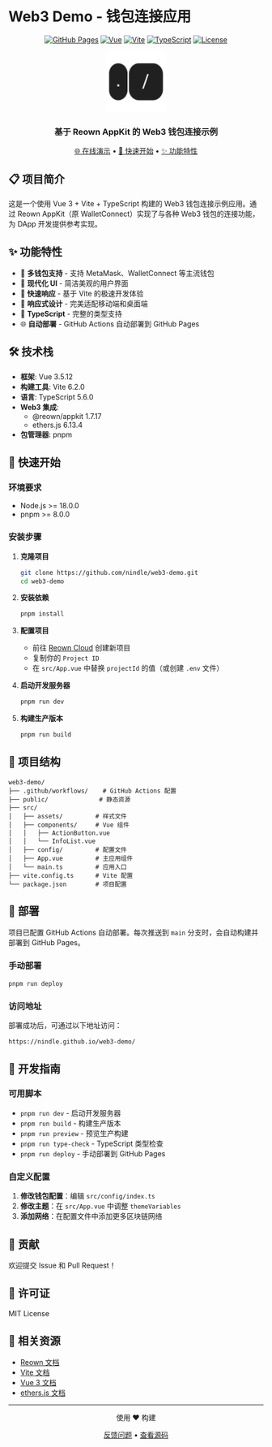 # Web3 Demo - 钱包连接应用

<div align="center">

  [![GitHub Pages](https://img.shields.io/badge/Demo-GitHub%20Pages-blue)](https://nindle.github.io/web3-demo)
  [![Vue](https://img.shields.io/badge/Vue-3.5.12-4FC08D)](https://vuejs.org/)
  [![Vite](https://img.shields.io/badge/Vite-6.2.0-646CFF)](https://vitejs.dev/)
  [![TypeScript](https://img.shields.io/badge/TypeScript-5.6.0-3178C6)](https://www.typescriptlang.org/)
  [![License](https://img.shields.io/badge/License-MIT-green.svg)](LICENSE)

  <img src="public/reown.svg" alt="Web3 Demo" width="120" height="120" />
  <h3>基于 Reown AppKit 的 Web3 钱包连接示例</h3>
  <p>
    <a href="https://nindle.github.io/web3-demo">🌐 在线演示</a> •
    <a href="#快速开始">🚀 快速开始</a> •
    <a href="#功能特性">✨ 功能特性</a>
  </p>
</div>

## 📋 项目简介

这是一个使用 Vue 3 + Vite + TypeScript 构建的 Web3 钱包连接示例应用。通过 Reown AppKit（原 WalletConnect）实现了与各种 Web3 钱包的连接功能，为 DApp 开发提供参考实现。

## ✨ 功能特性

- 🔗 **多钱包支持** - 支持 MetaMask、WalletConnect 等主流钱包
- 🎨 **现代化 UI** - 简洁美观的用户界面
- 🚀 **快速响应** - 基于 Vite 的极速开发体验
- 📱 **响应式设计** - 完美适配移动端和桌面端
- 🔧 **TypeScript** - 完整的类型支持
- 🌐 **自动部署** - GitHub Actions 自动部署到 GitHub Pages

## 🛠️ 技术栈

- **框架**: Vue 3.5.12
- **构建工具**: Vite 6.2.0
- **语言**: TypeScript 5.6.0
- **Web3 集成**:
  - @reown/appkit 1.7.17
  - ethers.js 6.13.4
- **包管理器**: pnpm

## 🚀 快速开始

### 环境要求

- Node.js >= 18.0.0
- pnpm >= 8.0.0

### 安装步骤

1. **克隆项目**
   ```bash
   git clone https://github.com/nindle/web3-demo.git
   cd web3-demo
   ```

2. **安装依赖**
   ```bash
   pnpm install
   ```

3. **配置项目**
   - 前往 [Reown Cloud](https://cloud.reown.com) 创建新项目
   - 复制你的 `Project ID`
   - 在 `src/App.vue` 中替换 `projectId` 的值（或创建 `.env` 文件）

4. **启动开发服务器**
   ```bash
   pnpm run dev
   ```

5. **构建生产版本**
   ```bash
   pnpm run build
   ```

## 📁 项目结构

```
web3-demo/
├── .github/workflows/    # GitHub Actions 配置
├── public/              # 静态资源
├── src/
│   ├── assets/         # 样式文件
│   ├── components/     # Vue 组件
│   │   ├── ActionButton.vue
│   │   └── InfoList.vue
│   ├── config/         # 配置文件
│   ├── App.vue         # 主应用组件
│   └── main.ts         # 应用入口
├── vite.config.ts      # Vite 配置
└── package.json        # 项目配置
```

## 🚢 部署

项目已配置 GitHub Actions 自动部署。每次推送到 `main` 分支时，会自动构建并部署到 GitHub Pages。

### 手动部署

```bash
pnpm run deploy
```

### 访问地址

部署成功后，可通过以下地址访问：
```
https://nindle.github.io/web3-demo/
```

## 📝 开发指南

### 可用脚本

- `pnpm run dev` - 启动开发服务器
- `pnpm run build` - 构建生产版本
- `pnpm run preview` - 预览生产构建
- `pnpm run type-check` - TypeScript 类型检查
- `pnpm run deploy` - 手动部署到 GitHub Pages

### 自定义配置

1. **修改钱包配置**：编辑 `src/config/index.ts`
2. **修改主题**：在 `src/App.vue` 中调整 `themeVariables`
3. **添加网络**：在配置文件中添加更多区块链网络

## 🤝 贡献

欢迎提交 Issue 和 Pull Request！

## 📄 许可证

MIT License

## 🔗 相关资源

- [Reown 文档](https://docs.reown.com)
- [Vite 文档](https://vitejs.dev/guide/)
- [Vue 3 文档](https://vuejs.org/guide/introduction)
- [ethers.js 文档](https://docs.ethers.org/v6/)

---

<div align="center">
  <p>使用 ❤️ 构建</p>
  <p>
    <a href="https://github.com/你的用户名/web3-demo/issues">反馈问题</a> •
    <a href="https://github.com/你的用户名/web3-demo">查看源码</a>
  </p>
</div>
